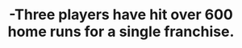 ---
title:      
  -Three players have hit over 600 home runs for a single franchise.
secondary:
  - Hank Aaron (733 of 755) with the Milwaukee/Atlanta Braves, Babe Ruth (659 of 714) with the New York Yankees and Willie Mays (646 of 660) with the New York/San Fransisco Giants. 
reference:
---